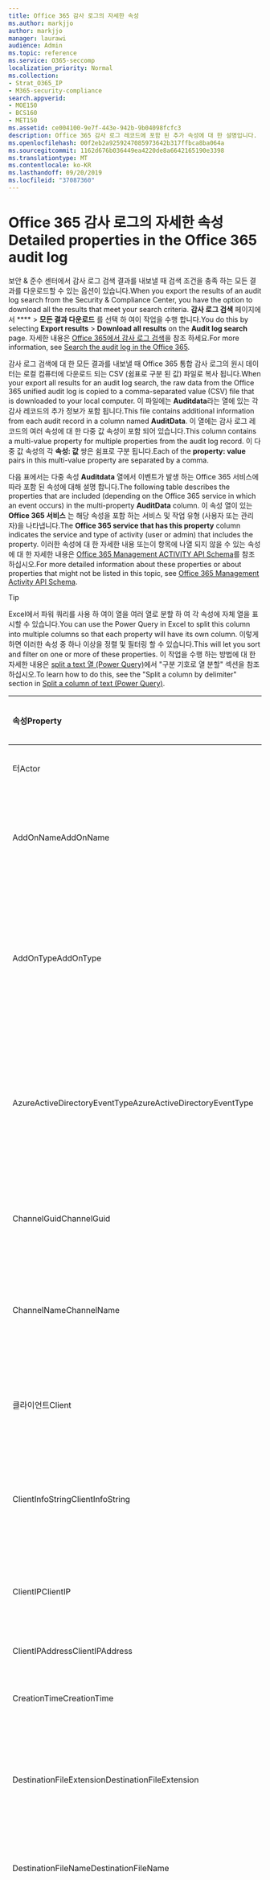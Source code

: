 ```yaml
---
title: Office 365 감사 로그의 자세한 속성
ms.author: markjjo
author: markjjo
manager: laurawi
audience: Admin
ms.topic: reference
ms.service: O365-seccomp
localization_priority: Normal
ms.collection:
- Strat_O365_IP
- M365-security-compliance
search.appverid:
- MOE150
- BCS160
- MET150
ms.assetid: ce004100-9e7f-443e-942b-9b04098fcfc3
description: Office 365 감사 로그 레코드에 포함 된 추가 속성에 대 한 설명입니다.
ms.openlocfilehash: 00f2eb2a9259247085973642b317ffbca8ba064a
ms.sourcegitcommit: 1162d676b036449ea4220de8a6642165190e3398
ms.translationtype: MT
ms.contentlocale: ko-KR
ms.lasthandoff: 09/20/2019
ms.locfileid: "37087360"
---
```

# <a name="detailed-properties-in-the-office-365-audit-log"></a><span data-ttu-id="312e6-103">Office 365 감사 로그의 자세한 속성</span><span class="sxs-lookup"><span data-stu-id="312e6-103">Detailed properties in the Office 365 audit log</span></span>

<span data-ttu-id="312e6-104">보안 & 준수 센터에서 감사 로그 검색 결과를 내보낼 때 검색 조건을 충족 하는 모든 결과를 다운로드할 수 있는 옵션이 있습니다.</span><span class="sxs-lookup"><span data-stu-id="312e6-104">When you export the results of an audit log search from the Security & Compliance Center, you have the option to download all the results that meet your search criteria.</span></span> <span data-ttu-id="312e6-105">**감사 로그 검색** 페이지에서 \*\*\*\* \> **모든 결과 다운로드** 를 선택 하 여이 작업을 수행 합니다.</span><span class="sxs-lookup"><span data-stu-id="312e6-105">You do this by selecting **Export results** \> **Download all results** on the **Audit log search** page.</span></span> <span data-ttu-id="312e6-106">자세한 내용은 [Office 365에서 감사 로그 검색](search-the-audit-log-in-security-and-compliance.md)을 참조 하세요.</span><span class="sxs-lookup"><span data-stu-id="312e6-106">For more information, see [Search the audit log in the Office 365](search-the-audit-log-in-security-and-compliance.md).</span></span>
  
 <span data-ttu-id="312e6-107">감사 로그 검색에 대 한 모든 결과를 내보낼 때 Office 365 통합 감사 로그의 원시 데이터는 로컬 컴퓨터에 다운로드 되는 CSV (쉼표로 구분 된 값) 파일로 복사 됩니다.</span><span class="sxs-lookup"><span data-stu-id="312e6-107">When your export all results for an audit log search, the raw data from the Office 365 unified audit log is copied to a comma-separated value (CSV) file that is downloaded to your local computer.</span></span> <span data-ttu-id="312e6-108">이 파일에는 **Auditdata**라는 열에 있는 각 감사 레코드의 추가 정보가 포함 됩니다.</span><span class="sxs-lookup"><span data-stu-id="312e6-108">This file contains additional information from each audit record in a column named **AuditData**.</span></span> <span data-ttu-id="312e6-109">이 열에는 감사 로그 레코드의 여러 속성에 대 한 다중 값 속성이 포함 되어 있습니다.</span><span class="sxs-lookup"><span data-stu-id="312e6-109">This column contains a multi-value property for multiple properties from the audit log record.</span></span> <span data-ttu-id="312e6-110">이 다중 값 속성의 각 **속성: 값** 쌍은 쉼표로 구분 됩니다.</span><span class="sxs-lookup"><span data-stu-id="312e6-110">Each of the **property: value** pairs in this multi-value property are separated by a comma.</span></span> 
  
<span data-ttu-id="312e6-111">다음 표에서는 다중 속성 **Auditdata** 열에서 이벤트가 발생 하는 Office 365 서비스에 따라 포함 된 속성에 대해 설명 합니다.</span><span class="sxs-lookup"><span data-stu-id="312e6-111">The following table describes the properties that are included (depending on the Office 365 service in which an event occurs) in the multi-property **AuditData** column.</span></span> <span data-ttu-id="312e6-112">이 속성 열이 있는 **Office 365 서비스** 는 해당 속성을 포함 하는 서비스 및 작업 유형 (사용자 또는 관리자)을 나타냅니다.</span><span class="sxs-lookup"><span data-stu-id="312e6-112">The **Office 365 service that has this property** column indicates the service and type of activity (user or admin) that includes the property.</span></span> <span data-ttu-id="312e6-113">이러한 속성에 대 한 자세한 내용 또는이 항목에 나열 되지 않을 수 있는 속성에 대 한 자세한 내용은 [Office 365 Management ACTIVITY API Schema](https://go.microsoft.com/fwlink/p/?LinkId=717993)를 참조 하십시오.</span><span class="sxs-lookup"><span data-stu-id="312e6-113">For more detailed information about these properties or about properties that might not be listed in this topic, see [Office 365 Management Activity API Schema](https://go.microsoft.com/fwlink/p/?LinkId=717993).</span></span>
  
> [!TIP]
> <span data-ttu-id="312e6-114">Excel에서 파워 쿼리를 사용 하 여이 열을 여러 열로 분할 하 여 각 속성에 자체 열을 표시할 수 있습니다.</span><span class="sxs-lookup"><span data-stu-id="312e6-114">You can use the Power Query in Excel to split this column into multiple columns so that each property will have its own column.</span></span> <span data-ttu-id="312e6-115">이렇게 하면 이러한 속성 중 하나 이상을 정렬 및 필터링 할 수 있습니다.</span><span class="sxs-lookup"><span data-stu-id="312e6-115">This will let you sort and filter on one or more of these properties.</span></span> <span data-ttu-id="312e6-116">이 작업을 수행 하는 방법에 대 한 자세한 내용은 [split a text 열 (Power Query)](https://support.office.com/article/5282d425-6dd0-46ca-95bf-8e0da9539662)에서 "구분 기호로 열 분할" 섹션을 참조 하십시오.</span><span class="sxs-lookup"><span data-stu-id="312e6-116">To learn how to do this, see the "Split a column by delimiter" section in [Split a column of text (Power Query)](https://support.office.com/article/5282d425-6dd0-46ca-95bf-8e0da9539662).</span></span> 
  
|<span data-ttu-id="312e6-117">**속성**</span><span class="sxs-lookup"><span data-stu-id="312e6-117">**Property**</span></span>|<span data-ttu-id="312e6-118">**설명**</span><span class="sxs-lookup"><span data-stu-id="312e6-118">**Description**</span></span>|<span data-ttu-id="312e6-119">**이 속성을 가진 Office 365 서비스**</span><span class="sxs-lookup"><span data-stu-id="312e6-119">**Office 365 service that has this property**</span></span>|
|:-----|:-----|:-----|
|<span data-ttu-id="312e6-120">터</span><span class="sxs-lookup"><span data-stu-id="312e6-120">Actor</span></span>|<span data-ttu-id="312e6-121">작업을 수행한 사용자 또는 서비스 계정입니다.</span><span class="sxs-lookup"><span data-stu-id="312e6-121">The user or service account that performed the action.</span></span>|<span data-ttu-id="312e6-122">Azure Active Directory</span><span class="sxs-lookup"><span data-stu-id="312e6-122">Azure Active Directory</span></span>|
|<span data-ttu-id="312e6-123">AddOnName</span><span class="sxs-lookup"><span data-stu-id="312e6-123">AddOnName</span></span>|<span data-ttu-id="312e6-124">팀에서 추가, 제거 또는 업데이트 된 추가 기능의 이름입니다.</span><span class="sxs-lookup"><span data-stu-id="312e6-124">The name of an add-on that was added, removed, or updated in a team.</span></span> <span data-ttu-id="312e6-125">Microsoft 팀의 추가 기능 유형은 bot, 커넥터 또는 탭입니다.</span><span class="sxs-lookup"><span data-stu-id="312e6-125">The type of add-ons in Microsoft Teams is a bot, a connector, or a tab.</span></span>|<span data-ttu-id="312e6-126">Microsoft Teams</span><span class="sxs-lookup"><span data-stu-id="312e6-126">Microsoft Teams</span></span>|
|<span data-ttu-id="312e6-127">AddOnType</span><span class="sxs-lookup"><span data-stu-id="312e6-127">AddOnType</span></span>|<span data-ttu-id="312e6-128">팀에서 추가, 제거 또는 업데이트 된 추가 기능의 유형입니다.</span><span class="sxs-lookup"><span data-stu-id="312e6-128">The type of an add-on that was added, removed, or updated in a team.</span></span> <span data-ttu-id="312e6-129">다음 값은 추가 기능의 형식을 나타냅니다.</span><span class="sxs-lookup"><span data-stu-id="312e6-129">The following values indicate the type of add-on.</span></span>  <br/> <span data-ttu-id="312e6-130">**1** -bot을 나타냅니다.</span><span class="sxs-lookup"><span data-stu-id="312e6-130">**1** - Indicates a bot.</span></span><br/> <span data-ttu-id="312e6-131">**2** -커넥터를 나타냅니다.</span><span class="sxs-lookup"><span data-stu-id="312e6-131">**2** - Indicates a connector.</span></span><br/> <span data-ttu-id="312e6-132">**3** -탭을 나타냅니다.</span><span class="sxs-lookup"><span data-stu-id="312e6-132">**3** - Indicates a tab.</span></span>|<span data-ttu-id="312e6-133">Microsoft Teams</span><span class="sxs-lookup"><span data-stu-id="312e6-133">Microsoft Teams</span></span>|
|<span data-ttu-id="312e6-134">AzureActiveDirectoryEventType</span><span class="sxs-lookup"><span data-stu-id="312e6-134">AzureActiveDirectoryEventType</span></span>|<span data-ttu-id="312e6-135">Azure Active Directory 이벤트의 유형입니다.</span><span class="sxs-lookup"><span data-stu-id="312e6-135">The type of Azure Active Directory event.</span></span> <span data-ttu-id="312e6-136">이벤트 유형을 나타내는 값은 다음과 같습니다.</span><span class="sxs-lookup"><span data-stu-id="312e6-136">The following values indicate the type of event.</span></span>  <br/> <span data-ttu-id="312e6-137">**0** -계정 로그인 이벤트를 나타냅니다.</span><span class="sxs-lookup"><span data-stu-id="312e6-137">**0** - Indicates an account login event.</span></span><br/> <span data-ttu-id="312e6-138">**1** -Azure 응용 프로그램 보안 이벤트를 나타냅니다.</span><span class="sxs-lookup"><span data-stu-id="312e6-138">**1** - Indicates an Azure application security event.</span></span>|<span data-ttu-id="312e6-139">Azure Active Directory</span><span class="sxs-lookup"><span data-stu-id="312e6-139">Azure Active Directory</span></span>|
|<span data-ttu-id="312e6-140">ChannelGuid</span><span class="sxs-lookup"><span data-stu-id="312e6-140">ChannelGuid</span></span>|<span data-ttu-id="312e6-141">Microsoft 팀 채널의 ID입니다.</span><span class="sxs-lookup"><span data-stu-id="312e6-141">The ID of a Microsoft Teams channel.</span></span> <span data-ttu-id="312e6-142">채널이 있는 팀이 **Teamname** 및 **teamname** 속성으로 식별 됩니다.</span><span class="sxs-lookup"><span data-stu-id="312e6-142">The team that the channel is located in is identified by the **TeamName** and **TeamGuid** properties.</span></span>|<span data-ttu-id="312e6-143">Microsoft Teams</span><span class="sxs-lookup"><span data-stu-id="312e6-143">Microsoft Teams</span></span>|
|<span data-ttu-id="312e6-144">ChannelName</span><span class="sxs-lookup"><span data-stu-id="312e6-144">ChannelName</span></span>|<span data-ttu-id="312e6-145">Microsoft 팀 채널의 이름입니다.</span><span class="sxs-lookup"><span data-stu-id="312e6-145">The name of a Microsoft Teams channel.</span></span> <span data-ttu-id="312e6-146">채널이 있는 팀이 **Teamname** 및 **teamname** 속성으로 식별 됩니다.</span><span class="sxs-lookup"><span data-stu-id="312e6-146">The team that the channel is located in is identified by the **TeamName** and **TeamGuid** properties.</span></span>|<span data-ttu-id="312e6-147">Microsoft Teams</span><span class="sxs-lookup"><span data-stu-id="312e6-147">Microsoft Teams</span></span>|
|<span data-ttu-id="312e6-148">클라이언트</span><span class="sxs-lookup"><span data-stu-id="312e6-148">Client</span></span>|<span data-ttu-id="312e6-149">클라이언트 장치, 장치 OS 및 login 이벤트에 사용 되는 장치 브라우저 (예: Nokia Lumia 920;) Windows Phone 8; IE Mobile 11).</span><span class="sxs-lookup"><span data-stu-id="312e6-149">The client device, the device OS, and the device browser used for the login event (for example, Nokia Lumia 920; Windows Phone 8; IE Mobile 11).</span></span>|<span data-ttu-id="312e6-150">Azure Active Directory</span><span class="sxs-lookup"><span data-stu-id="312e6-150">Azure Active Directory</span></span>|
|<span data-ttu-id="312e6-151">ClientInfoString</span><span class="sxs-lookup"><span data-stu-id="312e6-151">ClientInfoString</span></span>|<span data-ttu-id="312e6-152">브라우저 버전, Outlook 버전 및 모바일 장치 정보와 같이 작업을 수행 하는 데 사용한 전자 메일 클라이언트에 대 한 정보</span><span class="sxs-lookup"><span data-stu-id="312e6-152">Information about the email client that was used to perform the operation, such as a browser version, Outlook version, and mobile device information</span></span>|<span data-ttu-id="312e6-153">Exchange (사서함 활동)</span><span class="sxs-lookup"><span data-stu-id="312e6-153">Exchange (mailbox activity)</span></span>|
|<span data-ttu-id="312e6-154">ClientIP</span><span class="sxs-lookup"><span data-stu-id="312e6-154">ClientIP</span></span>|<span data-ttu-id="312e6-155">활동을 로그할 때 사용 된 장치의 IP 주소입니다.</span><span class="sxs-lookup"><span data-stu-id="312e6-155">The IP address of the device that was used when the activity was logged.</span></span> <span data-ttu-id="312e6-156">IP 주소는 IPv4 또는 IPv6 주소 형식으로 표시 됩니다.</span><span class="sxs-lookup"><span data-stu-id="312e6-156">The IP address is displayed in either an IPv4 or IPv6 address format.</span></span>|<span data-ttu-id="312e6-157">Exchange 및 Azure Active Directory</span><span class="sxs-lookup"><span data-stu-id="312e6-157">Exchange and Azure Active Directory</span></span>|
|<span data-ttu-id="312e6-158">ClientIPAddress</span><span class="sxs-lookup"><span data-stu-id="312e6-158">ClientIPAddress</span></span>|<span data-ttu-id="312e6-159">ClientIP과 동일 합니다.</span><span class="sxs-lookup"><span data-stu-id="312e6-159">Same as ClientIP.</span></span>|<span data-ttu-id="312e6-160">SharePoint</span><span class="sxs-lookup"><span data-stu-id="312e6-160">SharePoint</span></span>|
|<span data-ttu-id="312e6-161">CreationTime</span><span class="sxs-lookup"><span data-stu-id="312e6-161">CreationTime</span></span>|<span data-ttu-id="312e6-162">사용자가 활동을 수행 했을 때 UTC (협정 세계시)로 표시 되는 날짜와 시간입니다.</span><span class="sxs-lookup"><span data-stu-id="312e6-162">The date and time in Coordinated Universal Time (UTC) when the user performed the activity.</span></span>|<span data-ttu-id="312e6-163">모두</span><span class="sxs-lookup"><span data-stu-id="312e6-163">All</span></span>|
|<span data-ttu-id="312e6-164">DestinationFileExtension</span><span class="sxs-lookup"><span data-stu-id="312e6-164">DestinationFileExtension</span></span>|<span data-ttu-id="312e6-165">복사 하거나 이동할 파일의 파일 확장명입니다.</span><span class="sxs-lookup"><span data-stu-id="312e6-165">The file extension of a file that is copied or moved.</span></span> <span data-ttu-id="312e6-166">이 속성은 FileCopied 및 FileMoved 사용자 작업에만 표시 됩니다.</span><span class="sxs-lookup"><span data-stu-id="312e6-166">This property is displayed only for the FileCopied and FileMoved user activities.</span></span>|<span data-ttu-id="312e6-167">SharePoint</span><span class="sxs-lookup"><span data-stu-id="312e6-167">SharePoint</span></span>|
|<span data-ttu-id="312e6-168">DestinationFileName</span><span class="sxs-lookup"><span data-stu-id="312e6-168">DestinationFileName</span></span>|<span data-ttu-id="312e6-169">파일 이름이 복사 되거나 이동 됩니다.</span><span class="sxs-lookup"><span data-stu-id="312e6-169">The name of the file is copied or moved.</span></span> <span data-ttu-id="312e6-170">이 속성은 FileCopied 및 FileMoved 작업에만 표시 됩니다.</span><span class="sxs-lookup"><span data-stu-id="312e6-170">This property is displayed only for the FileCopied and FileMoved actions.</span></span>|<span data-ttu-id="312e6-171">SharePoint</span><span class="sxs-lookup"><span data-stu-id="312e6-171">SharePoint</span></span>|
|<span data-ttu-id="312e6-172">DestinationRelativeUrl</span><span class="sxs-lookup"><span data-stu-id="312e6-172">DestinationRelativeUrl</span></span>|<span data-ttu-id="312e6-173">파일을 복사 하거나 이동할 대상 폴더의 URL입니다.</span><span class="sxs-lookup"><span data-stu-id="312e6-173">The URL of the destination folder where a file is copied or moved.</span></span> <span data-ttu-id="312e6-174">**SiteURL**, **DestinationRelativeURL**및 **destinationfilename** 속성에 대 한 값의 조합이 복사 된 파일의 전체 경로 이름인 **ObjectID** 속성의 값과 같습니다.</span><span class="sxs-lookup"><span data-stu-id="312e6-174">The combination of the values for the **SiteURL**, the **DestinationRelativeURL**, and the **DestinationFileName** property is the same as the value for the **ObjectID** property, which is the full path name for the file that was copied.</span></span> <span data-ttu-id="312e6-175">이 속성은 FileCopied 및 FileMoved 사용자 작업에만 표시 됩니다.</span><span class="sxs-lookup"><span data-stu-id="312e6-175">This property is displayed only for the FileCopied and FileMoved user activities.</span></span>|<span data-ttu-id="312e6-176">SharePoint</span><span class="sxs-lookup"><span data-stu-id="312e6-176">SharePoint</span></span>|
|<span data-ttu-id="312e6-177">EventSource</span><span class="sxs-lookup"><span data-stu-id="312e6-177">EventSource</span></span>|<span data-ttu-id="312e6-178">SharePoint에서 이벤트가 발생 한 것을 식별 합니다.</span><span class="sxs-lookup"><span data-stu-id="312e6-178">Identifies that an event occurred in SharePoint.</span></span> <span data-ttu-id="312e6-179">사용할 수 있는 값은 **SharePoint** 및 **objectmodel**입니다.</span><span class="sxs-lookup"><span data-stu-id="312e6-179">Possible values are **SharePoint** and **ObjectModel**.</span></span>|<span data-ttu-id="312e6-180">SharePoint</span><span class="sxs-lookup"><span data-stu-id="312e6-180">SharePoint</span></span>|
|<span data-ttu-id="312e6-181">ExternalAccess</span><span class="sxs-lookup"><span data-stu-id="312e6-181">ExternalAccess</span></span>|<span data-ttu-id="312e6-182">Exchange 관리 활동의 경우, cmdlet이 조직의 사용자에 의해 실행 되었는지, Microsoft 데이터 센터 담당자나 데이터 센터 서비스 계정 또는 위임 된 관리자가 실행할지를 지정 합니다.</span><span class="sxs-lookup"><span data-stu-id="312e6-182">For Exchange admin activity, specifies whether the cmdlet was run by a user in your organization, by Microsoft datacenter personnel or a datacenter service account, or by a delegated administrator.</span></span> <span data-ttu-id="312e6-183">값이 **False** 이면 조직의 다른 사용자가 cmdlet을 실행 한 것입니다.</span><span class="sxs-lookup"><span data-stu-id="312e6-183">The value **False** indicates that the cmdlet was run by someone in your organization.</span></span> <span data-ttu-id="312e6-184">**True** 값은 데이터 센터 직원, 데이터 센터 서비스 계정 또는 위임 된 관리자에 의해 cmdlet이 실행 되었음을 나타냅니다.</span><span class="sxs-lookup"><span data-stu-id="312e6-184">The value **True** indicates that the cmdlet was run by datacenter personnel, a datacenter service account, or a delegated administrator.</span></span>  <br/> <span data-ttu-id="312e6-185">Exchange 사서함 활동의 경우 조직 외부의 사용자가 사서함에 액세스 했는지 여부를 지정 합니다.</span><span class="sxs-lookup"><span data-stu-id="312e6-185">For Exchange mailbox activity, specifies whether a mailbox was accessed by a user outside your organization.</span></span>|<span data-ttu-id="312e6-186">Exchange</span><span class="sxs-lookup"><span data-stu-id="312e6-186">Exchange</span></span>|
|<span data-ttu-id="312e6-187">ExtendedProperties</span><span class="sxs-lookup"><span data-stu-id="312e6-187">ExtendedProperties</span></span>|<span data-ttu-id="312e6-188">Azure Active Directory 이벤트에 대 한 확장 된 속성입니다.</span><span class="sxs-lookup"><span data-stu-id="312e6-188">The extended properties for an Azure Active Directory event.</span></span>|<span data-ttu-id="312e6-189">Azure Active Directory</span><span class="sxs-lookup"><span data-stu-id="312e6-189">Azure Active Directory</span></span>|
|<span data-ttu-id="312e6-190">ID</span><span class="sxs-lookup"><span data-stu-id="312e6-190">ID</span></span>|<span data-ttu-id="312e6-191">보고서 항목의 ID입니다.</span><span class="sxs-lookup"><span data-stu-id="312e6-191">The ID of the report entry.</span></span> <span data-ttu-id="312e6-192">ID는 보고서 항목을 고유 하 게 식별 합니다.</span><span class="sxs-lookup"><span data-stu-id="312e6-192">The ID uniquely identifies the report entry.</span></span>|<span data-ttu-id="312e6-193">모두</span><span class="sxs-lookup"><span data-stu-id="312e6-193">All</span></span>|
|<span data-ttu-id="312e6-194">InternalLogonType</span><span class="sxs-lookup"><span data-stu-id="312e6-194">InternalLogonType</span></span>|<span data-ttu-id="312e6-195">내부용으로 예약되어 있습니다.</span><span class="sxs-lookup"><span data-stu-id="312e6-195">Reserved for internal use.</span></span>|<span data-ttu-id="312e6-196">Exchange (사서함 활동)</span><span class="sxs-lookup"><span data-stu-id="312e6-196">Exchange (mailbox activity)</span></span>|
|<span data-ttu-id="312e6-197">ItemType</span><span class="sxs-lookup"><span data-stu-id="312e6-197">ItemType</span></span>|<span data-ttu-id="312e6-198">액세스 하거나 수정한 개체의 유형입니다.</span><span class="sxs-lookup"><span data-stu-id="312e6-198">The type of object that was accessed or modified.</span></span> <span data-ttu-id="312e6-199">사용할 수 있는 값에는 **파일**, **폴더**, **웹**, **사이트**, **테 넌 트**및 **documentlibrary**가 있습니다.</span><span class="sxs-lookup"><span data-stu-id="312e6-199">Possible values include **File**, **Folder**, **Web**, **Site**, **Tenant**, and **DocumentLibrary**.</span></span>|<span data-ttu-id="312e6-200">SharePoint</span><span class="sxs-lookup"><span data-stu-id="312e6-200">SharePoint</span></span>|
|<span data-ttu-id="312e6-201">LoginStatus</span><span class="sxs-lookup"><span data-stu-id="312e6-201">LoginStatus</span></span>|<span data-ttu-id="312e6-202">발생 했을 수 있는 로그인 실패를 확인 합니다.</span><span class="sxs-lookup"><span data-stu-id="312e6-202">Identifies login failures that might have occurred.</span></span>|<span data-ttu-id="312e6-203">Azure Active Directory</span><span class="sxs-lookup"><span data-stu-id="312e6-203">Azure Active Directory</span></span>|
|<span data-ttu-id="312e6-204">LogonType</span><span class="sxs-lookup"><span data-stu-id="312e6-204">LogonType</span></span>|<span data-ttu-id="312e6-205">사서함 액세스 유형입니다.</span><span class="sxs-lookup"><span data-stu-id="312e6-205">The type of mailbox access.</span></span> <span data-ttu-id="312e6-206">다음 값은 사서함에 액세스 한 사용자의 유형을 나타냅니다.</span><span class="sxs-lookup"><span data-stu-id="312e6-206">The following values indicate the type of user who accessed the mailbox.</span></span>  <br/><br/> <span data-ttu-id="312e6-207">**0** -사서함 소유자를 나타냅니다.</span><span class="sxs-lookup"><span data-stu-id="312e6-207">**0** - Indicates a mailbox owner.</span></span><br/> <span data-ttu-id="312e6-208">**1** -관리자를 나타냅니다.</span><span class="sxs-lookup"><span data-stu-id="312e6-208">**1** - Indicates an administrator.</span></span><br/> <span data-ttu-id="312e6-209">**2** -대리인을 나타냅니다.</span><span class="sxs-lookup"><span data-stu-id="312e6-209">**2** - Indicates a delegate.</span></span> <br/><span data-ttu-id="312e6-210">**3** -Microsoft 데이터 센터의 전송 서비스를 나타냅니다.</span><span class="sxs-lookup"><span data-stu-id="312e6-210">**3** - Indicates the transport service in the Microsoft datacenter.</span></span><br/> <span data-ttu-id="312e6-211">**4** -Microsoft 데이터 센터의 서비스 계정을 나타냅니다.</span><span class="sxs-lookup"><span data-stu-id="312e6-211">**4** - Indicates a   service account in the Microsoft datacenter.</span></span> <br/><span data-ttu-id="312e6-212">**6** -위임 된 관리자를 나타냅니다.</span><span class="sxs-lookup"><span data-stu-id="312e6-212">**6** - Indicates a delegated administrator.</span></span>|<span data-ttu-id="312e6-213">Exchange (사서함 활동)</span><span class="sxs-lookup"><span data-stu-id="312e6-213">Exchange (mailbox activity)</span></span>|
|<span data-ttu-id="312e6-214">MailboxGuid</span><span class="sxs-lookup"><span data-stu-id="312e6-214">MailboxGuid</span></span>|<span data-ttu-id="312e6-215">액세스 한 사서함의 Exchange GUID입니다.</span><span class="sxs-lookup"><span data-stu-id="312e6-215">The Exchange GUID of the mailbox that was accessed.</span></span>|<span data-ttu-id="312e6-216">Exchange (사서함 활동)</span><span class="sxs-lookup"><span data-stu-id="312e6-216">Exchange (mailbox activity)</span></span>|
|<span data-ttu-id="312e6-217">MailboxOwnerUPN</span><span class="sxs-lookup"><span data-stu-id="312e6-217">MailboxOwnerUPN</span></span>|<span data-ttu-id="312e6-218">액세스 한 사서함을 소유한 사용자의 전자 메일 주소입니다.</span><span class="sxs-lookup"><span data-stu-id="312e6-218">The email address of the person who owns the mailbox that was accessed.</span></span>|<span data-ttu-id="312e6-219">Exchange (사서함 활동)</span><span class="sxs-lookup"><span data-stu-id="312e6-219">Exchange (mailbox activity)</span></span>|
|<span data-ttu-id="312e6-220">구성원</span><span class="sxs-lookup"><span data-stu-id="312e6-220">Members</span></span>|<span data-ttu-id="312e6-221">팀에서 추가 되거나 제거 된 사용자를 나열 합니다.</span><span class="sxs-lookup"><span data-stu-id="312e6-221">Lists the users that have been added or removed from a team.</span></span> <span data-ttu-id="312e6-222">다음 값은 사용자에 게 할당 된 역할 형식을 나타냅니다.</span><span class="sxs-lookup"><span data-stu-id="312e6-222">The following values indicate the Role type assigned to the user.</span></span>  <br/><br/> <span data-ttu-id="312e6-223">**1** -소유자 역할을 나타냅니다.</span><span class="sxs-lookup"><span data-stu-id="312e6-223">**1** - Indicates  the Owner role.</span></span><br/> <span data-ttu-id="312e6-224">**2** -구성원 역할을 나타냅니다.</span><span class="sxs-lookup"><span data-stu-id="312e6-224">**2** - Indicates the Member role.</span></span><br/> <span data-ttu-id="312e6-225">**3** -게스트 역할을 나타냅니다.</span><span class="sxs-lookup"><span data-stu-id="312e6-225">**3** - Indicates the Guest role.</span></span> <br/><br/><span data-ttu-id="312e6-226">Members 속성에도 조직의 이름과 구성원의 전자 메일 주소가 포함 됩니다.</span><span class="sxs-lookup"><span data-stu-id="312e6-226">The Members property also includes the name of your organization, and the member's email address.</span></span>|<span data-ttu-id="312e6-227">Microsoft Teams</span><span class="sxs-lookup"><span data-stu-id="312e6-227">Microsoft Teams</span></span>|
|<span data-ttu-id="312e6-228">ModifiedProperties (Name, NewValue, OldValue)</span><span class="sxs-lookup"><span data-stu-id="312e6-228">ModifiedProperties (Name, NewValue, OldValue)</span></span>|<span data-ttu-id="312e6-229">이 속성은 사이트 또는 사이트 모음 관리 그룹의 구성원으로 사용자를 추가 하는 등의 관리 이벤트에 포함 됩니다.</span><span class="sxs-lookup"><span data-stu-id="312e6-229">The property is included for admin events, such as adding a user as a member of a site or a site collection admin group.</span></span> <span data-ttu-id="312e6-230">이 속성에는 수정 된 속성의 이름 (예: 사이트 관리자 그룹)과 수정한 속성의 새 값 (사이트 관리자로 추가한 사용자 및 수정한 개체의 이전 값)이 포함 됩니다.</span><span class="sxs-lookup"><span data-stu-id="312e6-230">The property includes the name of the property that was modified (for example, the Site Admin group) the new value of the modified property (such the user who was added as a site admin, and the previous value of the modified object.</span></span>|<span data-ttu-id="312e6-231">모두 (관리 활동)</span><span class="sxs-lookup"><span data-stu-id="312e6-231">All (admin activity)</span></span>|
|<span data-ttu-id="312e6-232">Id</span><span class="sxs-lookup"><span data-stu-id="312e6-232">ObjectID</span></span>|<span data-ttu-id="312e6-233">Exchange 관리자 감사 로깅을 위해 cmdlet에 의해 수정 된 개체의 이름입니다.</span><span class="sxs-lookup"><span data-stu-id="312e6-233">For Exchange admin audit logging, the name of the object that was modified by the cmdlet.</span></span>  <br/> <span data-ttu-id="312e6-234">SharePoint 작업의 경우 사용자가 액세스 하는 파일 또는 폴더의 전체 URL 경로 이름입니다.</span><span class="sxs-lookup"><span data-stu-id="312e6-234">For SharePoint activity, the full URL path name of the file or folder accessed by a user.</span></span>  <br/> <span data-ttu-id="312e6-235">Azure AD 활동의 경우 수정 된 사용자 계정의 이름입니다.</span><span class="sxs-lookup"><span data-stu-id="312e6-235">For Azure AD activity, the name of the user account that was modified.</span></span>|<span data-ttu-id="312e6-236">모두</span><span class="sxs-lookup"><span data-stu-id="312e6-236">All</span></span>|
|<span data-ttu-id="312e6-237">작업</span><span class="sxs-lookup"><span data-stu-id="312e6-237">Operation</span></span>|<span data-ttu-id="312e6-238">사용자 또는 관리자 활동의 이름입니다.</span><span class="sxs-lookup"><span data-stu-id="312e6-238">The name of the user or admin activity.</span></span> <span data-ttu-id="312e6-239">이 속성의 값은 **활동** 드롭다운 목록에서 선택한 값에 해당 합니다.</span><span class="sxs-lookup"><span data-stu-id="312e6-239">The value of this property corresponds to the value that was selected in the **Activities** drop down list.</span></span> <span data-ttu-id="312e6-240">**모든 작업에 대해 결과 표시** 를 선택 하면 보고서에 모든 서비스에 대 한 모든 사용자 및 관리 활동에 대 한 항목이 포함 됩니다.</span><span class="sxs-lookup"><span data-stu-id="312e6-240">If **Show results for all activities** was selected, the report will included entries for all user and admin activities for all services.</span></span> <span data-ttu-id="312e6-241">Office 365 감사 로그에 기록 된 작업/작업에 대 한 설명은 [office 365에서 감사 로그 검색](search-the-audit-log-in-security-and-compliance.md)의 **감사 된 작업** 탭을 참조 하십시오.</span><span class="sxs-lookup"><span data-stu-id="312e6-241">For a description of the operations/activities that are logged in the Office 365 audit log, see the **Audited activities** tab in [Search the audit log in the Office 365](search-the-audit-log-in-security-and-compliance.md).</span></span>  <br/> <span data-ttu-id="312e6-242">Exchange 관리 활동의 경우이 속성은 실행 된 cmdlet의 이름을 식별 합니다.</span><span class="sxs-lookup"><span data-stu-id="312e6-242">For Exchange admin activity, this property identifies the name of the cmdlet that was run.</span></span>|<span data-ttu-id="312e6-243">모두</span><span class="sxs-lookup"><span data-stu-id="312e6-243">All</span></span>|
|<span data-ttu-id="312e6-244">조직 id</span><span class="sxs-lookup"><span data-stu-id="312e6-244">OrganizationID</span></span>|<span data-ttu-id="312e6-245">Office 365 조 직의 GUID입니다.</span><span class="sxs-lookup"><span data-stu-id="312e6-245">The GUID for your Office 365 organization.</span></span>|<span data-ttu-id="312e6-246">모두</span><span class="sxs-lookup"><span data-stu-id="312e6-246">All</span></span>|
|<span data-ttu-id="312e6-247">경로</span><span class="sxs-lookup"><span data-stu-id="312e6-247">Path</span></span>|<span data-ttu-id="312e6-248">액세스 한 메시지가 있는 사서함 폴더의 이름입니다.</span><span class="sxs-lookup"><span data-stu-id="312e6-248">The name of the mailbox folder where the message that was accessed is located.</span></span> <span data-ttu-id="312e6-249">이 속성은 또한 메시지가 만들어지거나 복사/이동 되는 폴더를 식별 합니다.</span><span class="sxs-lookup"><span data-stu-id="312e6-249">This property also identifies the folder a where a message is created in or copied/moved to.</span></span>|<span data-ttu-id="312e6-250">Exchange (사서함 활동)</span><span class="sxs-lookup"><span data-stu-id="312e6-250">Exchange (mailbox activity)</span></span>|
|<span data-ttu-id="312e6-251">매개 변수 </span><span class="sxs-lookup"><span data-stu-id="312e6-251">Parameters</span></span>|<span data-ttu-id="312e6-252">Exchange 관리 활동의 경우 Operation 속성에서 식별 된 cmdlet에 사용 된 모든 매개 변수의 이름과 값입니다.</span><span class="sxs-lookup"><span data-stu-id="312e6-252">For Exchange admin activity, the name and value for all parameters that were used with the cmdlet that is identified in the Operation property.</span></span>|<span data-ttu-id="312e6-253">Exchange (관리 활동)</span><span class="sxs-lookup"><span data-stu-id="312e6-253">Exchange (admin activity)</span></span>|
|<span data-ttu-id="312e6-254">RecordType</span><span class="sxs-lookup"><span data-stu-id="312e6-254">RecordType</span></span>|<span data-ttu-id="312e6-255">Record에서 지정한 작업의 유형입니다.</span><span class="sxs-lookup"><span data-stu-id="312e6-255">The type of operation indicated by the record.</span></span> <span data-ttu-id="312e6-256">다음 값은 레코드 종류를 나타냅니다.</span><span class="sxs-lookup"><span data-stu-id="312e6-256">The following values indicate the record type.</span></span>  <br/><br/> <span data-ttu-id="312e6-257">**1** -Exchange 관리자 감사 로그의 레코드를 나타냅니다.</span><span class="sxs-lookup"><span data-stu-id="312e6-257">**1** - Indicates a record from the  Exchange  admin audit log.</span></span> <br/><span data-ttu-id="312e6-258">**2** -singled 사서함 항목에 대해 수행 된 작업에 대 한 Exchange 사서함 감사 로그의 레코드를 나타냅니다.</span><span class="sxs-lookup"><span data-stu-id="312e6-258">**2** - Indicates a record from the  Exchange  mailbox audit log for an operation performed on a singled mailbox item.</span></span> <br/><span data-ttu-id="312e6-259">**3** -Exchange 사서함 감사 로그 에서도 레코드를 나타냅니다.</span><span class="sxs-lookup"><span data-stu-id="312e6-259">**3** - Also indicates a record from the  Exchange  mailbox audit log.</span></span> <span data-ttu-id="312e6-260">이 레코드 종류는 원본 사서함에서 여러 항목을 지운 편지함 폴더로 이동 하거나 여러 항목을 영구적으로 삭제 하는 등의 여러 항목에 대해 작업이 수행 되었음을 나타냅니다.</span><span class="sxs-lookup"><span data-stu-id="312e6-260">This record type indicates the operation was performed on multiple items in the source mailbox (such as moving multiple items to the Deleted Items folder or permanently deleting multiple items).</span></span> <br/><span data-ttu-id="312e6-261">**4** -사이트에 대 한 권한 할당 관리자 또는 사용자와 같은 SharePoint의 사이트 관리 작업을 나타냅니다.</span><span class="sxs-lookup"><span data-stu-id="312e6-261">**4** - Indicates a site admin operation in SharePoint, such as an administrator or user assigning permissions to a site.</span></span> <br/><span data-ttu-id="312e6-262">**6** -사용자가 파일을 보거나 수정 하는 등 SharePoint의 파일 또는 폴더 관련 작업을 나타냅니다.</span><span class="sxs-lookup"><span data-stu-id="312e6-262">**6** - Indicates a file or folder-related operation in SharePoint, such as a user viewing or modifying a file.</span></span> <br/><span data-ttu-id="312e6-263">**8** -Azure Active Directory에서 수행 된 관리 작업을 나타냅니다.</span><span class="sxs-lookup"><span data-stu-id="312e6-263">**8** - Indicates an admin operation performed in Azure Active Directory.</span></span> <br/><span data-ttu-id="312e6-264">**9** -OrgId 로그인 이벤트를 Azure Active Directory에 표시 합니다.</span><span class="sxs-lookup"><span data-stu-id="312e6-264">**9** - Indicates  OrgId logon events in Azure Active Directory.</span></span> <span data-ttu-id="312e6-265">이 레코드 종류는 더 이상 사용 되지 않습니다.</span><span class="sxs-lookup"><span data-stu-id="312e6-265">This record type is being deprecated.</span></span> <br/><span data-ttu-id="312e6-266">**10** -데이터 센터에서 Microsoft 담당자가 수행한 보안 cmdlet 이벤트를 나타냅니다.</span><span class="sxs-lookup"><span data-stu-id="312e6-266">**10** - Indicates security cmdlet events that were performed by Microsoft personnel in the data center.</span></span> <br/><span data-ttu-id="312e6-267">**11** -SHAREPOINT의 DLP (데이터 손실 방지) 이벤트를 나타냅니다.</span><span class="sxs-lookup"><span data-stu-id="312e6-267">**11** - Indicates Data loss protection (DLP) events in SharePoint.</span></span><br/> <span data-ttu-id="312e6-268">**12** -Sway 이벤트를 나타냅니다.</span><span class="sxs-lookup"><span data-stu-id="312e6-268">**12** - Indicates Sway events.</span></span> <br/><span data-ttu-id="312e6-269">**13** -통합 dlp 정책으로 구성 된 경우 EXCHANGE의 DLP 이벤트를 나타냅니다.</span><span class="sxs-lookup"><span data-stu-id="312e6-269">**13** - Indicates DLP events in Exchange, when configured with a unified a DLP policy.</span></span> <span data-ttu-id="312e6-270">Exchange 메일 흐름 규칙 (전송 규칙이 라고도 함)을 기반으로 하는 DLP 이벤트는 지원 되지 않습니다.</span><span class="sxs-lookup"><span data-stu-id="312e6-270">DLP events based on Exchange mail flow rules (also known as transport rules) aren't supported.</span></span><br><span data-ttu-id="312e6-271">**14** -SharePoint의 공유 이벤트를 나타냅니다.</span><span class="sxs-lookup"><span data-stu-id="312e6-271">**14** - Indicates sharing events in SharePoint.</span></span><br/> <span data-ttu-id="312e6-272">**15** -Azure Active DIRECTORY의 STS (보안 토큰 서비스) 로그온 이벤트를 나타냅니다.</span><span class="sxs-lookup"><span data-stu-id="312e6-272">**15** - Indicates Secure Token Service (STS) logon events in Azure Active Directory.</span></span> <br/><span data-ttu-id="312e6-273">**18** -보안 & 준수 센터 이벤트를 나타냅니다.</span><span class="sxs-lookup"><span data-stu-id="312e6-273">**18** - Indicates Security & Compliance Center events.</span></span> <br/><span data-ttu-id="312e6-274">**20** -Power BI 이벤트를 나타냅니다.</span><span class="sxs-lookup"><span data-stu-id="312e6-274">**20** - Indicates Power BI events.</span></span> <br/><span data-ttu-id="312e6-275">**21**-Dynamics 365 이벤트를 나타냅니다.</span><span class="sxs-lookup"><span data-stu-id="312e6-275">**21**- Indicates Dynamics 365 events.</span></span><br/><span data-ttu-id="312e6-276">**22** -Yammer 이벤트를 나타냅니다.</span><span class="sxs-lookup"><span data-stu-id="312e6-276">**22** - Indicates Yammer events.</span></span> <br/><span data-ttu-id="312e6-277">**23** -비즈니스용 Skype 이벤트를 나타냅니다.</span><span class="sxs-lookup"><span data-stu-id="312e6-277">**23** - Indicates Skype for Business events.</span></span> <br/><span data-ttu-id="312e6-278">**24** -eDiscovery 이벤트를 나타냅니다.</span><span class="sxs-lookup"><span data-stu-id="312e6-278">**24** - Indicates eDiscovery events.</span></span> <span data-ttu-id="312e6-279">이 레코드 종류는 보안 및 준수 센터에서 콘텐츠 검색을 실행 하 고 eDiscovery 사례를 관리 하 여 수행한 작업을 나타냅니다.</span><span class="sxs-lookup"><span data-stu-id="312e6-279">This record type indicates activities that were performed by running content searches and managing eDiscovery cases in the security and compliance center.</span></span> <span data-ttu-id="312e6-280">자세한 내용은 [Office 365 감사 로그에서 eDiscovery 활동 검색](search-for-ediscovery-activities-in-the-audit-log.md)을 참조 하세요.</span><span class="sxs-lookup"><span data-stu-id="312e6-280">For more information, see [Search for eDiscovery activities in the Office 365 audit log](search-for-ediscovery-activities-in-the-audit-log.md).</span></span><br/><span data-ttu-id="312e6-281">**25, 26 또는 27** -Microsoft 팀 이벤트를 나타냅니다.</span><span class="sxs-lookup"><span data-stu-id="312e6-281">**25, 26, or 27** - Indicates Microsoft Teams events.</span></span> <br/><span data-ttu-id="312e6-282">**28** -Exchange Online Protection 및 Office 365 Advanced Threat protection 이벤트의 피싱 및 맬웨어 이벤트를 나타냅니다.</span><span class="sxs-lookup"><span data-stu-id="312e6-282">**28** - Indicates phishing and malware events from Exchange Online Protection and Office 365 Advanced Threat Protection events.</span></span><br/> <span data-ttu-id="312e6-283">**30** -Microsoft Flow 이벤트를 나타냅니다.</span><span class="sxs-lookup"><span data-stu-id="312e6-283">**30** - Indicates Microsoft Flow events.</span></span><br/> <span data-ttu-id="312e6-284">**31** -고급 eDiscovery 이벤트를 나타냅니다.</span><span class="sxs-lookup"><span data-stu-id="312e6-284">**31** - Indicates Advanced eDiscovery events.</span></span><br/> <span data-ttu-id="312e6-285">**32** -Microsoft Stream 이벤트를 나타냅니다.</span><span class="sxs-lookup"><span data-stu-id="312e6-285">**32** - Indicates Microsoft Stream events.</span></span><br/> <span data-ttu-id="312e6-286">**35** -Microsoft Project 이벤트를 나타냅니다.</span><span class="sxs-lookup"><span data-stu-id="312e6-286">**35** - Indicates Microsoft Project events.</span></span> <br/> <span data-ttu-id="312e6-287">**36** -SharePoint 목록 이벤트를 나타냅니다.</span><span class="sxs-lookup"><span data-stu-id="312e6-287">**36** - Indicates SharePoint list events.</span></span><br/> <span data-ttu-id="312e6-288">**38** -보안 및 준수 센터의 보존 정책 및 보존 레이블과 관련 된 이벤트를 나타냅니다.</span><span class="sxs-lookup"><span data-stu-id="312e6-288">**38** - Indicates events related to retention policies and retention labels in the security and compliance center.</span></span>  <br/><span data-ttu-id="312e6-289">**40** -보안 및 준수 알림 신호의 결과로 생성 되는 이벤트를 나타냅니다.</span><span class="sxs-lookup"><span data-stu-id="312e6-289">**40** - Indicates events that results from security and compliance alert signals.</span></span><br/> <span data-ttu-id="312e6-290">**41** -안전 링크 차단 시간 및 Office 365 Advanced Threat Protection의 무시 이벤트 차단 이벤트가 표시 됩니다.</span><span class="sxs-lookup"><span data-stu-id="312e6-290">**41** - Indicates safe links time-of-block and block override events in Office 365 Advanced Threat Protection.</span></span><br/><span data-ttu-id="312e6-291">**44** -작업에 대 한 분석 이벤트를 나타냅니다.</span><span class="sxs-lookup"><span data-stu-id="312e6-291">**44** - Indicates Workplace Analytics events.</span></span> <br/><span data-ttu-id="312e6-292">**45** -PowerApps 앱 이벤트를 나타냅니다.</span><span class="sxs-lookup"><span data-stu-id="312e6-292">**45** - Indicates PowerApps app events.</span></span> <br/> <span data-ttu-id="312e6-293">**47** -SharePoint, OneDrive 및 Microsoft 팀의 파일에 대 한 Office 365 Advanced Threat Protection의 피싱 및 맬웨어 이벤트를 나타냅니다.</span><span class="sxs-lookup"><span data-stu-id="312e6-293">**47** - Indicates phishing and malware events from Office 365 Advanced Threat Protection for files in SharePoint, OneDrive, and Microsoft Teams.</span></span> <br/> <span data-ttu-id="312e6-294">**52** -DATA INSIGHTS REST API와 관련 된 이벤트를 나타냅니다.</span><span class="sxs-lookup"><span data-stu-id="312e6-294">**52** - Indicates events related to the Data Insights REST API.</span></span><br/><span data-ttu-id="312e6-295">**54** -SharePoint 목록 항목 이벤트를 나타냅니다.</span><span class="sxs-lookup"><span data-stu-id="312e6-295">**54** - Indicates SharePoint list item events.</span></span><br/><span data-ttu-id="312e6-296">**55** -SharePoint 콘텐츠 형식 이벤트를 나타냅니다.</span><span class="sxs-lookup"><span data-stu-id="312e6-296">**55** - Indicates SharePoint content type events.</span></span>
|<span data-ttu-id="312e6-297">ResultStatus</span><span class="sxs-lookup"><span data-stu-id="312e6-297">ResultStatus</span></span>|<span data-ttu-id="312e6-298">**작업** 속성에 지정 된 작업이 성공 했는지 여부를 나타냅니다.</span><span class="sxs-lookup"><span data-stu-id="312e6-298">Indicates whether the action (specified in the **Operation** property) was successful or not.</span></span>  <br/> <span data-ttu-id="312e6-299">Exchange 관리 활동의 경우이 값은 **True** (성공) 또는 **False** (failed) 중 하나입니다.</span><span class="sxs-lookup"><span data-stu-id="312e6-299">For Exchange admin activity, the value is either **True** (successful) or **False** (failed).</span></span>|<span data-ttu-id="312e6-300">모두</span><span class="sxs-lookup"><span data-stu-id="312e6-300">All</span></span>  <br/>|
|<span data-ttu-id="312e6-301">SecurityComplianceCenterEventType</span><span class="sxs-lookup"><span data-stu-id="312e6-301">SecurityComplianceCenterEventType</span></span>|<span data-ttu-id="312e6-302">작업이 보안 & 준수 센터 이벤트 임을 나타냅니다.</span><span class="sxs-lookup"><span data-stu-id="312e6-302">Indicates that the activity was a Security & Compliance Center event.</span></span> <span data-ttu-id="312e6-303">모든 보안 & 준수 센터 작업에는이 속성에 대 한 값이 **0** 으로 포함 됩니다.</span><span class="sxs-lookup"><span data-stu-id="312e6-303">All Security & Compliance Center activities will have a value of **0** for this property.</span></span>|<span data-ttu-id="312e6-304">보안 및 준수 센터</span><span class="sxs-lookup"><span data-stu-id="312e6-304">Security & Compliance Center</span></span>|
|<span data-ttu-id="312e6-305">SharingType</span><span class="sxs-lookup"><span data-stu-id="312e6-305">SharingType</span></span>|<span data-ttu-id="312e6-306">리소스를 공유 하는 사용자에 게 할당 된 공유 권한 유형입니다.</span><span class="sxs-lookup"><span data-stu-id="312e6-306">The type of sharing permissions that was assigned to the user that the resource was shared with.</span></span> <span data-ttu-id="312e6-307">이 사용자는 **Usersharedwith** 속성에서 식별 됩니다.</span><span class="sxs-lookup"><span data-stu-id="312e6-307">This user is identified in the **UserSharedWith** property.</span></span>|<span data-ttu-id="312e6-308">SharePoint</span><span class="sxs-lookup"><span data-stu-id="312e6-308">SharePoint</span></span>|
|<span data-ttu-id="312e6-309">사이트</span><span class="sxs-lookup"><span data-stu-id="312e6-309">Site</span></span>|<span data-ttu-id="312e6-310">사용자가 액세스 한 파일 또는 폴더가 있는 사이트의 GUID입니다.</span><span class="sxs-lookup"><span data-stu-id="312e6-310">The GUID of the site where the file or folder accessed by the user is located.</span></span>|<span data-ttu-id="312e6-311">SharePoint</span><span class="sxs-lookup"><span data-stu-id="312e6-311">SharePoint</span></span>|
|<span data-ttu-id="312e6-312">SiteUrl</span><span class="sxs-lookup"><span data-stu-id="312e6-312">SiteUrl</span></span>|<span data-ttu-id="312e6-313">사용자가 액세스 한 파일 또는 폴더가 있는 사이트의 URL입니다.</span><span class="sxs-lookup"><span data-stu-id="312e6-313">The URL of the site where the file or folder accessed by the user is located.</span></span>|<span data-ttu-id="312e6-314">SharePoint</span><span class="sxs-lookup"><span data-stu-id="312e6-314">SharePoint</span></span>|
|<span data-ttu-id="312e6-315">SourceFileExtension</span><span class="sxs-lookup"><span data-stu-id="312e6-315">SourceFileExtension</span></span>|<span data-ttu-id="312e6-316">사용자가 액세스 한 파일의 파일 확장명입니다.</span><span class="sxs-lookup"><span data-stu-id="312e6-316">The file extension of the file that was accessed by the user.</span></span> <span data-ttu-id="312e6-317">액세스 한 개체가 폴더인 경우이 속성은 비어 있습니다.</span><span class="sxs-lookup"><span data-stu-id="312e6-317">This property is blank if the object that was accessed is a folder.</span></span>|<span data-ttu-id="312e6-318">SharePoint</span><span class="sxs-lookup"><span data-stu-id="312e6-318">SharePoint</span></span>|
|<span data-ttu-id="312e6-319">SourceFileName</span><span class="sxs-lookup"><span data-stu-id="312e6-319">SourceFileName</span></span>|<span data-ttu-id="312e6-320">사용자가 액세스 하는 파일 또는 폴더의 이름입니다.</span><span class="sxs-lookup"><span data-stu-id="312e6-320">The name of the file or folder accessed by the user.</span></span>|<span data-ttu-id="312e6-321">SharePoint</span><span class="sxs-lookup"><span data-stu-id="312e6-321">SharePoint</span></span>|
|<span data-ttu-id="312e6-322">SourceRelativeUrl</span><span class="sxs-lookup"><span data-stu-id="312e6-322">SourceRelativeUrl</span></span>|<span data-ttu-id="312e6-323">사용자가 액세스 한 파일이 들어 있는 폴더의 URL입니다.</span><span class="sxs-lookup"><span data-stu-id="312e6-323">The URL of the folder that contains the file accessed by the user.</span></span> <span data-ttu-id="312e6-324">**SiteURL**, **SourceRelativeURL**및 **sourcefilename** 속성의 값 조합은 사용자가 액세스 하는 파일의 전체 경로 이름인 **ObjectID** 속성의 값과 같습니다.</span><span class="sxs-lookup"><span data-stu-id="312e6-324">The combination of the values for the **SiteURL**, the **SourceRelativeURL**, and the **SourceFileName** property is the same as the value for the **ObjectID** property, which is the full path name for the file accessed by the user.</span></span>|<span data-ttu-id="312e6-325">SharePoint</span><span class="sxs-lookup"><span data-stu-id="312e6-325">SharePoint</span></span>|
|<span data-ttu-id="312e6-326">제목</span><span class="sxs-lookup"><span data-stu-id="312e6-326">Subject</span></span>|<span data-ttu-id="312e6-327">액세스 한 메시지의 제목 줄입니다.</span><span class="sxs-lookup"><span data-stu-id="312e6-327">The subject line of the message that was accessed.</span></span>|<span data-ttu-id="312e6-328">Exchange (사서함 활동)</span><span class="sxs-lookup"><span data-stu-id="312e6-328">Exchange (mailbox activity)</span></span>|
|<span data-ttu-id="312e6-329">TabType</span><span class="sxs-lookup"><span data-stu-id="312e6-329">TabType</span></span>| <span data-ttu-id="312e6-330">팀에서 추가, 제거 또는 업데이트 된 탭의 유형입니다.</span><span class="sxs-lookup"><span data-stu-id="312e6-330">The type of tab added, removed, or updated in a team.</span></span> <span data-ttu-id="312e6-331">이 속성에 사용할 수 있는 값은 다음과 같습니다.</span><span class="sxs-lookup"><span data-stu-id="312e6-331">The possible values for this property are:</span></span>  <br/><br/> <span data-ttu-id="312e6-332">Excel **pin** -excel 탭입니다.</span><span class="sxs-lookup"><span data-stu-id="312e6-332">**Excel pin** - An Excel tab.</span></span>  <br/> <span data-ttu-id="312e6-333">**내선** -모든 자사 및 타사 앱 예를 들면 클래스 일정, VSTS 및 양식 등이 있습니다.</span><span class="sxs-lookup"><span data-stu-id="312e6-333">**Extension** - All first-party and third-party apps; such as Class Schedule, VSTS, and Forms.</span></span>  <br/> <span data-ttu-id="312e6-334">**Notes** -OneNote 탭</span><span class="sxs-lookup"><span data-stu-id="312e6-334">**Notes** - OneNote tab.</span></span>  <br/> <span data-ttu-id="312e6-335">**Pdfpin** -PDF 탭</span><span class="sxs-lookup"><span data-stu-id="312e6-335">**Pdfpin** - A PDF tab.</span></span>  <br/> <span data-ttu-id="312e6-336">**Powerbi** -Powerbi 탭</span><span class="sxs-lookup"><span data-stu-id="312e6-336">**Powerbi** - A PowerBI tab.</span></span>  <br/> <span data-ttu-id="312e6-337">**Powerpointpin** -PowerPoint 탭</span><span class="sxs-lookup"><span data-stu-id="312e6-337">**Powerpointpin** - A PowerPoint tab.</span></span>  <br/> <span data-ttu-id="312e6-338">**Sharepointfiles** -SharePoint 탭</span><span class="sxs-lookup"><span data-stu-id="312e6-338">**Sharepointfiles** - A SharePoint tab.</span></span>  <br/> <span data-ttu-id="312e6-339">**웹 페이지** -고정 된 웹 사이트 탭</span><span class="sxs-lookup"><span data-stu-id="312e6-339">**Webpage** - A pinned website tab.</span></span>  <br/> <span data-ttu-id="312e6-340">**위 키-탭** -위 키 탭</span><span class="sxs-lookup"><span data-stu-id="312e6-340">**Wiki-tab** - A wiki tab.</span></span>  <br/> <span data-ttu-id="312e6-341">**Wordpin** -Word 탭입니다.</span><span class="sxs-lookup"><span data-stu-id="312e6-341">**Wordpin** - A Word tab.</span></span>|<span data-ttu-id="312e6-342">Microsoft Teams</span><span class="sxs-lookup"><span data-stu-id="312e6-342">Microsoft Teams</span></span>|
|<span data-ttu-id="312e6-343">대상</span><span class="sxs-lookup"><span data-stu-id="312e6-343">Target</span></span>|<span data-ttu-id="312e6-344">작업 ( **Operation** ) 속성에서 식별 된 작업을 수행 하는 사용자입니다.</span><span class="sxs-lookup"><span data-stu-id="312e6-344">The user that the action (identified in the **Operation** property) was performed on.</span></span> <span data-ttu-id="312e6-345">예를 들어 게스트 사용자가 SharePoint 또는 Microsoft 팀에 추가 된 경우에는 해당 사용자가이 속성에 나열 됩니다.</span><span class="sxs-lookup"><span data-stu-id="312e6-345">For example, if a guest user is added to SharePoint or a Microsoft Team, that user would be listed in this property.</span></span>|<span data-ttu-id="312e6-346">Azure Active Directory</span><span class="sxs-lookup"><span data-stu-id="312e6-346">Azure Active Directory</span></span>|
|<span data-ttu-id="312e6-347">TeamGuid</span><span class="sxs-lookup"><span data-stu-id="312e6-347">TeamGuid</span></span>|<span data-ttu-id="312e6-348">Microsoft 팀의 팀 ID입니다.</span><span class="sxs-lookup"><span data-stu-id="312e6-348">The ID of a team in Microsoft Teams.</span></span>|<span data-ttu-id="312e6-349">Microsoft Teams</span><span class="sxs-lookup"><span data-stu-id="312e6-349">Microsoft Teams</span></span>|
|<span data-ttu-id="312e6-350">TeamName</span><span class="sxs-lookup"><span data-stu-id="312e6-350">TeamName</span></span>|<span data-ttu-id="312e6-351">Microsoft 팀의 팀 이름입니다.</span><span class="sxs-lookup"><span data-stu-id="312e6-351">The name of a team in Microsoft Teams.</span></span>|<span data-ttu-id="312e6-352">Microsoft Teams</span><span class="sxs-lookup"><span data-stu-id="312e6-352">Microsoft Teams</span></span>|
|<span data-ttu-id="312e6-353">UserAgent</span><span class="sxs-lookup"><span data-stu-id="312e6-353">UserAgent</span></span>|<span data-ttu-id="312e6-354">사용자 브라우저에 대 한 정보입니다.</span><span class="sxs-lookup"><span data-stu-id="312e6-354">Information about the user's browser.</span></span> <span data-ttu-id="312e6-355">이 정보는 브라우저에서 제공 됩니다.</span><span class="sxs-lookup"><span data-stu-id="312e6-355">This information is provided by the browser.</span></span>|<span data-ttu-id="312e6-356">SharePoint</span><span class="sxs-lookup"><span data-stu-id="312e6-356">SharePoint</span></span>|
|<span data-ttu-id="312e6-357">UserDomain</span><span class="sxs-lookup"><span data-stu-id="312e6-357">UserDomain</span></span>|<span data-ttu-id="312e6-358">작업을 수행한 사용자 (작업자)의 테 넌 트 조직에 대 한 id 정보입니다.</span><span class="sxs-lookup"><span data-stu-id="312e6-358">Identity information about the tenant organization of the user (actor) who performed the action.</span></span>|<span data-ttu-id="312e6-359">Azure Active Directory</span><span class="sxs-lookup"><span data-stu-id="312e6-359">Azure Active Directory</span></span>|
|<span data-ttu-id="312e6-360">UserID</span><span class="sxs-lookup"><span data-stu-id="312e6-360">UserID</span></span>|<span data-ttu-id="312e6-361">**작업** 속성에 지정 된 작업을 수행 하 여 레코드가 기록 되는 사용자입니다.</span><span class="sxs-lookup"><span data-stu-id="312e6-361">The user who performed the action (specified in the **Operation** property) that resulted in the record being logged.</span></span> <span data-ttu-id="312e6-362">시스템 계정 (예: SHAREPOINT\system 또는 NT 권한 \ 컴퓨터)에서 수행 하는 작업에 대 한 레코드가 감사 로그에도 포함 되어 있습니다.</span><span class="sxs-lookup"><span data-stu-id="312e6-362">Note that records for activity performed by system accounts (such as SHAREPOINT\system or NT AUTHORITY\SYSTEM) are also included in the audit log.</span></span>|<span data-ttu-id="312e6-363">모두</span><span class="sxs-lookup"><span data-stu-id="312e6-363">All</span></span>|
|<span data-ttu-id="312e6-364">UserKey</span><span class="sxs-lookup"><span data-stu-id="312e6-364">UserKey</span></span>|<span data-ttu-id="312e6-365">**UserID** 속성에서 식별 된 사용자의 대체 ID입니다.</span><span class="sxs-lookup"><span data-stu-id="312e6-365">An alternative ID for the user identified in the **UserID** property.</span></span> <span data-ttu-id="312e6-366">예를 들어이 속성은 SharePoint의 사용자가 수행한 이벤트에 대 한 passport 고유 ID (PUID)로 채워집니다.</span><span class="sxs-lookup"><span data-stu-id="312e6-366">For example, this property is populated with the passport unique ID (PUID) for events performed by users in SharePoint.</span></span> <span data-ttu-id="312e6-367">또한이 속성은 다른 서비스에서 발생 하는 이벤트에 대 한 **UserID** 속성과 동일한 값과 시스템 계정에서 수행 하는 이벤트를 지정할 수 있습니다.</span><span class="sxs-lookup"><span data-stu-id="312e6-367">This property also might specify the same value as the **UserID** property for events occurring in other services and events performed by system accounts.</span></span>|<span data-ttu-id="312e6-368">모두</span><span class="sxs-lookup"><span data-stu-id="312e6-368">All</span></span>|
|<span data-ttu-id="312e6-369">UserSharedWith</span><span class="sxs-lookup"><span data-stu-id="312e6-369">UserSharedWith</span></span>|<span data-ttu-id="312e6-370">리소스를 공유한 사용자입니다.</span><span class="sxs-lookup"><span data-stu-id="312e6-370">The user that a resource was shared with.</span></span> <span data-ttu-id="312e6-371">이 속성은 **Operation** 속성의 값이 **SharingSet**인 경우에 포함 됩니다.</span><span class="sxs-lookup"><span data-stu-id="312e6-371">This property is included if the value for the **Operation** property is **SharingSet**.</span></span> <span data-ttu-id="312e6-372">이 사용자는 보고서의 **공유** 됨 열에도 표시 됩니다.</span><span class="sxs-lookup"><span data-stu-id="312e6-372">This user is also listed in the **Shared with** column in the report.</span></span>|<span data-ttu-id="312e6-373">SharePoint</span><span class="sxs-lookup"><span data-stu-id="312e6-373">SharePoint</span></span>|
|<span data-ttu-id="312e6-374">UserType</span><span class="sxs-lookup"><span data-stu-id="312e6-374">UserType</span></span>|<span data-ttu-id="312e6-375">작업을 수행한 사용자의 유형입니다.</span><span class="sxs-lookup"><span data-stu-id="312e6-375">The type of user that performed the operation.</span></span> <span data-ttu-id="312e6-376">다음 값은 사용자 형식을 나타냅니다.</span><span class="sxs-lookup"><span data-stu-id="312e6-376">The following values indicate the user type.</span></span> <br/> <br/> <span data-ttu-id="312e6-377">**0** -일반 사용자입니다.</span><span class="sxs-lookup"><span data-stu-id="312e6-377">**0** - A regular user.</span></span> <br/><span data-ttu-id="312e6-378">**2** -Office 365 조직의 관리자입니다.</span><span class="sxs-lookup"><span data-stu-id="312e6-378">**2** - An administrator in your Office 365  organization.</span></span> <span data-ttu-id="312e6-379"><sup>개</sup></span><span class="sxs-lookup"><span data-stu-id="312e6-379"><sup>1</sup></span></span> <br/><span data-ttu-id="312e6-380">**3** -Microsoft 데이터 센터 관리자 또는 데이터 센터 시스템 계정입니다.</span><span class="sxs-lookup"><span data-stu-id="312e6-380">**3** - A Microsoft datacenter administrator or datacenter system account.</span></span> <br/><span data-ttu-id="312e6-381">**4** -시스템 계정입니다.</span><span class="sxs-lookup"><span data-stu-id="312e6-381">**4** - A system account.</span></span> <br/><span data-ttu-id="312e6-382">**5** -응용 프로그램</span><span class="sxs-lookup"><span data-stu-id="312e6-382">**5** - An application.</span></span> <br/><span data-ttu-id="312e6-383">**6** -서비스 사용자입니다.</span><span class="sxs-lookup"><span data-stu-id="312e6-383">**6** - A service principal.</span></span><br/><span data-ttu-id="312e6-384">**7** -사용자 지정 정책</span><span class="sxs-lookup"><span data-stu-id="312e6-384">**7** - A custom policy.</span></span><br/><span data-ttu-id="312e6-385">**8** -시스템 정책.</span><span class="sxs-lookup"><span data-stu-id="312e6-385">**8** - A system policy.</span></span>|<span data-ttu-id="312e6-386">모두</span><span class="sxs-lookup"><span data-stu-id="312e6-386">All</span></span>|
|<span data-ttu-id="312e6-387">Version</span><span class="sxs-lookup"><span data-stu-id="312e6-387">Version</span></span>|<span data-ttu-id="312e6-388">기록 된 작업의 버전 번호 ( **Operation** 속성으로 식별 됨)를 나타냅니다.</span><span class="sxs-lookup"><span data-stu-id="312e6-388">Indicates the version number of the activity (identified by the **Operation** property) that's logged.</span></span>|<span data-ttu-id="312e6-389">모두</span><span class="sxs-lookup"><span data-stu-id="312e6-389">All</span></span>|
|<span data-ttu-id="312e6-390">작업량</span><span class="sxs-lookup"><span data-stu-id="312e6-390">Workload</span></span>|<span data-ttu-id="312e6-391">활동이 발생 한 Office 365 서비스입니다.</span><span class="sxs-lookup"><span data-stu-id="312e6-391">The Office 365 service where the activity occurred.</span></span> <span data-ttu-id="312e6-392">이 속성에 사용할 수 있는 값은 다음과 같습니다.</span><span class="sxs-lookup"><span data-stu-id="312e6-392">The possible values for this property are:</span></span>  <br/> <br/><span data-ttu-id="312e6-393">**SharePoint<br/>OneDrive<br/>Exchange<br/>AzureActiveDirectory<br/>datac, 보안<br/>준수<br/>Sway<br/>비즈니스용 Skype<br/>SecurityComplianceCenter<br/>PowerBI CRM<br/><br/>Yammer<br/>MicrosoftTeams<br/>ThreatIntelligence<br/>MicrosoftFlow<br/>MicrosoftStream<br/>DlpSharePointClassificationData<br/>Project<br/>PowerApps<br/>작업 공간 분석**</span><span class="sxs-lookup"><span data-stu-id="312e6-393">**SharePoint<br/>OneDrive<br/>Exchange<br/>AzureActiveDirectory<br/>DataCenterSecurity<br/>Compliance<br/>Sway<br/>Skype for Business<br/>SecurityComplianceCenter<br/>PowerBI<br/>CRM<br/>Yammer<br/>MicrosoftTeams<br/>ThreatIntelligence<br/>MicrosoftFlow<br/>MicrosoftStream<br/>DlpSharePointClassificationData<br/>Project<br/>PowerApps<br/>Workplace Analytics**</span></span>|<span data-ttu-id="312e6-394">모두</span><span class="sxs-lookup"><span data-stu-id="312e6-394">All</span></span>|
||||

> [!NOTE]
> <span data-ttu-id="312e6-395"><sup>1</sup> Azure Active Directory 관련 이벤트의 경우 감사 레코드에서 관리자의 값을 사용 하지 않습니다.</span><span class="sxs-lookup"><span data-stu-id="312e6-395"><sup>1</sup> For Azure Active Directory-related events, the value for an administrator isn't used in an audit record.</span></span> <span data-ttu-id="312e6-396">관리자가 수행 하는 작업에 대 한 감사 레코드는 일반 사용자 (예 **: UserType, 0**)가 활동을 수행한 것을 나타냅니다.</span><span class="sxs-lookup"><span data-stu-id="312e6-396">Audit records for activities performed by administrators will indicate that a regular user (for example, **UserType: 0**) performed the activity.</span></span> <span data-ttu-id="312e6-397">**UserID** 속성은 활동을 수행한 사람 (일반 사용자 또는 관리자)을 식별 합니다.</span><span class="sxs-lookup"><span data-stu-id="312e6-397">The **UserID** property will identify the person (regular user or administrator) who performed the activity.</span></span>

<span data-ttu-id="312e6-398">위에서 설명한 속성은 특정 이벤트의 세부 정보를 볼 때 **자세한 정보** 를 클릭 하면 표시 되기도 합니다.</span><span class="sxs-lookup"><span data-stu-id="312e6-398">The properties described above are also displayed when you click **More information** when viewing the details of a specific event.</span></span> 
  
![감사 로그 이벤트 레코드의 자세한 속성을 보려면 추가 정보를 클릭 합니다.](media/6df582ae-d339-4735-b1a6-80914fb77a08.png)
  
